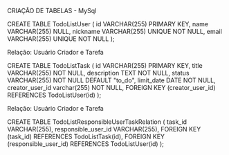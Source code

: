 CRIAÇÃO DE TABELAS - MySql

CREATE TABLE TodoListUser (
		id VARCHAR(255) PRIMARY KEY, 
    name VARCHAR(255) NULL, 
    nickname VARCHAR(255) UNIQUE NOT NULL, 
    email VARCHAR(255) UNIQUE NOT NULL
);

Relação: Usuário Criador e Tarefa

CREATE TABLE TodoListTask (
		id VARCHAR(255) PRIMARY KEY, 
    title VARCHAR(255) NOT NULL, 
    description TEXT NOT NULL, 
    status VARCHAR(255) NOT NULL DEFAULT "to_do",
    limit_date DATE NOT NULL,
    creator_user_id varchar(255) NOT NULL,
    FOREIGN KEY (creator_user_id) REFERENCES TodoListUser(id)
);

Relação: Usuário Criador e Tarefa

CREATE TABLE TodoListResponsibleUserTaskRelation (
		task_id VARCHAR(255),
    responsible_user_id VARCHAR(255),
    FOREIGN KEY (task_id) REFERENCES TodoListTask(id),
    FOREIGN KEY (responsible_user_id) REFERENCES TodoListUser(id)
);